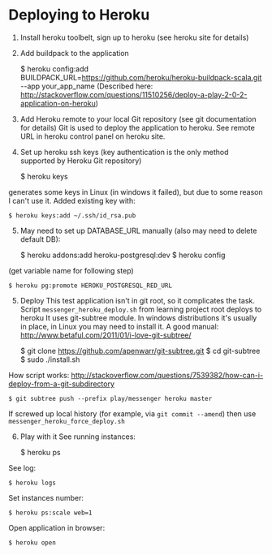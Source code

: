 Deploying to Heroku
===================

1. Install heroku toolbelt, sign up to heroku (see heroku site for details)

2. Add buildpack to the application

    $ heroku config:add BUILDPACK_URL=https://github.com/heroku/heroku-buildpack-scala.git --app your_app_name
(Described here: <http://stackoverflow.com/questions/11510256/deploy-a-play-2-0-2-application-on-heroku>)

3. Add Heroku remote to your local Git repository (see git documentation for details)
Git is used to deploy the application to heroku.
See remote URL in heroku control panel on heroku site. 

4. Set up heroku ssh keys (key authentication is the only method supported by Heroku Git repository)

    $ heroku keys

generates some keys in Linux (in windows it failed), but due to some reason I can't use it. Added existing key with:

    $ heroku keys:add ~/.ssh/id_rsa.pub

5.  May need to set up DATABASE_URL manually (also may need to delete default DB):

    $ heroku addons:add heroku-postgresql:dev
    $ heroku config 

(get variable name for following step)

    $ heroku pg:promote HEROKU_POSTGRESQL_RED_URL

5. Deploy
This test application isn't in git root, so it complicates the task.
Script `messenger_heroku_deploy.sh` from learning project root deploys to heroku
It uses git-subtree module. In windows distributions it's usually in place, in Linux you may need to install it.
A good manual: <http://www.betaful.com/2011/01/i-love-git-subtree/>

    $ git clone https://github.com/apenwarr/git-subtree.git
    $ cd git-subtree    
    $ sudo ./install.sh 

How script works: <http://stackoverflow.com/questions/7539382/how-can-i-deploy-from-a-git-subdirectory>

    $ git subtree push --prefix play/messenger heroku master

If screwed up local history (for example, via `git commit --amend`) then use `messenger_heroku_force_deploy.sh`

6. Play with it
See running instances:

    $ heroku ps

See log:

    $ heroku logs

Set instances number:

    $ heroku ps:scale web=1

Open application in browser:

    $ heroku open
	

